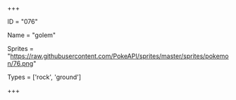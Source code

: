 




+++

ID = "076"

Name = "golem"

Sprites = "https://raw.githubusercontent.com/PokeAPI/sprites/master/sprites/pokemon/76.png"

Types = ['rock', 'ground']

+++

